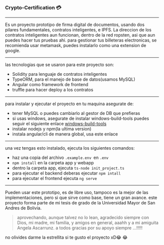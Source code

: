 ###  Crypto-Certification :credit_card:

------------

Es un proyecto prototipo de firma digital de documentos, usando dos pilares fundamentales, contratos inteligentes, e IPFS.
La direccion de los contratos inteligentes aun funcionan, dentro de la red ropsten, asi que aun puedes hacer tus pruebas ahi.
para gestionar tus billeteras electronicas, se recomienda usar metamask, puedes instalarlo como una extension de google.

------------


las tecnologias que se usaron para este proyecto son:
- Solidity para lenguaje de contratos inteligentes 
- TypeORM, para el manejo de base de datos(usamos MySQL)
- Angular como framework de frontend
- truffle para hacer deploy a los contratos

------------


para instalar y ejecutar el proyecto en tu maquina asegurate de:
- tener MySQL o puedes cambiarlo al gestor de DB que prefieras
- si usas windows, asegurate de instalar windows-build-tools puedes seguir el siguiente enlace [windows-build-tools](https://www.npmjs.com/package/windows-build-tools "windows-build-tools")
- instalar nodejs y npm(la ultima version)
- instala angular/cli de manera global, usa este enlace

------------


una vez tengas esto instalado, ejecuta los siguientes comandos:
- haz una copia del archivo `.example.env `en `.env`
- `npm install` en la carpeta app y webapp
- dentro la carpeta app, ejecuta `ts-node init_project.ts`
- para ejecutar el backend deberas ejecutar `npm intall`
- para ejecutar el frontend ejecuta `ng serve`

------------

Pueden usar este prototipo, es de libre uso, tampoco es la mejor de las implementaciones, pero si que sirve como base, tiene un gran avance.
este proyecto forma parte de mi tesis de grado de la Universidad Mayor de San Andres de Bolivia.
>aprovechando, aunque talvez no lo lean, agradecido siempre con Dios, mi madre, mi familia, y amigos en general, aaahh y a mi amiguita Angela Ascarrunz. a todos gracias por su apoyo siempre ...!!!!!

no olivides darme la estrellita si te gusto el proyecto xD:joy: :joy:

